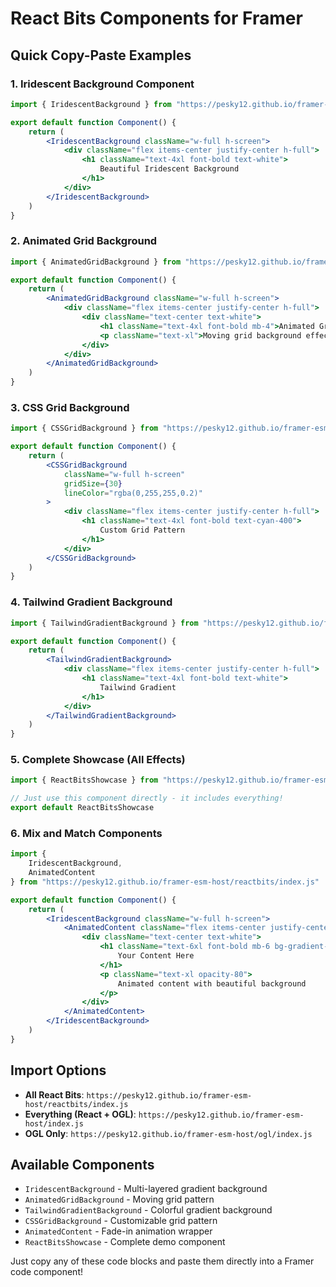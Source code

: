 # React Bits Components for Framer

## Quick Copy-Paste Examples

### 1. Iridescent Background Component
```jsx
import { IridescentBackground } from "https://pesky12.github.io/framer-esm-host/reactbits/index.js"

export default function Component() {
    return (
        <IridescentBackground className="w-full h-screen">
            <div className="flex items-center justify-center h-full">
                <h1 className="text-4xl font-bold text-white">
                    Beautiful Iridescent Background
                </h1>
            </div>
        </IridescentBackground>
    )
}
```

### 2. Animated Grid Background
```jsx
import { AnimatedGridBackground } from "https://pesky12.github.io/framer-esm-host/reactbits/index.js"

export default function Component() {
    return (
        <AnimatedGridBackground className="w-full h-screen">
            <div className="flex items-center justify-center h-full">
                <div className="text-center text-white">
                    <h1 className="text-4xl font-bold mb-4">Animated Grid</h1>
                    <p className="text-xl">Moving grid background effect</p>
                </div>
            </div>
        </AnimatedGridBackground>
    )
}
```

### 3. CSS Grid Background
```jsx
import { CSSGridBackground } from "https://pesky12.github.io/framer-esm-host/reactbits/index.js"

export default function Component() {
    return (
        <CSSGridBackground 
            className="w-full h-screen"
            gridSize={30}
            lineColor="rgba(0,255,255,0.2)"
        >
            <div className="flex items-center justify-center h-full">
                <h1 className="text-4xl font-bold text-cyan-400">
                    Custom Grid Pattern
                </h1>
            </div>
        </CSSGridBackground>
    )
}
```

### 4. Tailwind Gradient Background
```jsx
import { TailwindGradientBackground } from "https://pesky12.github.io/framer-esm-host/reactbits/index.js"

export default function Component() {
    return (
        <TailwindGradientBackground>
            <div className="flex items-center justify-center h-full">
                <h1 className="text-4xl font-bold text-white">
                    Tailwind Gradient
                </h1>
            </div>
        </TailwindGradientBackground>
    )
}
```

### 5. Complete Showcase (All Effects)
```jsx
import { ReactBitsShowcase } from "https://pesky12.github.io/framer-esm-host/reactbits/index.js"

// Just use this component directly - it includes everything!
export default ReactBitsShowcase
```

### 6. Mix and Match Components
```jsx
import { 
    IridescentBackground, 
    AnimatedContent 
} from "https://pesky12.github.io/framer-esm-host/reactbits/index.js"

export default function Component() {
    return (
        <IridescentBackground className="w-full h-screen">
            <AnimatedContent className="flex items-center justify-center h-full">
                <div className="text-center text-white">
                    <h1 className="text-6xl font-bold mb-6 bg-gradient-to-r from-purple-400 to-pink-600 bg-clip-text text-transparent">
                        Your Content Here
                    </h1>
                    <p className="text-xl opacity-80">
                        Animated content with beautiful background
                    </p>
                </div>
            </AnimatedContent>
        </IridescentBackground>
    )
}
```

## Import Options

- **All React Bits**: `https://pesky12.github.io/framer-esm-host/reactbits/index.js`
- **Everything (React + OGL)**: `https://pesky12.github.io/framer-esm-host/index.js`
- **OGL Only**: `https://pesky12.github.io/framer-esm-host/ogl/index.js`

## Available Components

- `IridescentBackground` - Multi-layered gradient background
- `AnimatedGridBackground` - Moving grid pattern  
- `TailwindGradientBackground` - Colorful gradient background
- `CSSGridBackground` - Customizable grid pattern
- `AnimatedContent` - Fade-in animation wrapper
- `ReactBitsShowcase` - Complete demo component

Just copy any of these code blocks and paste them directly into a Framer code component!